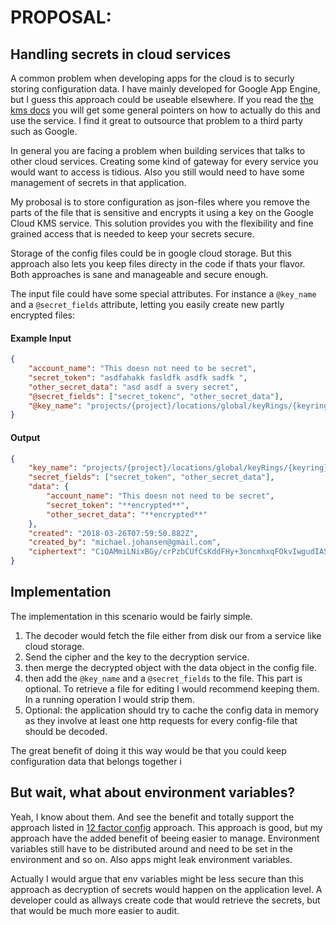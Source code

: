 # PROPOSAL:
## Handling secrets in cloud services

A common problem when developing apps for the cloud is to securly storing configuration data. I have mainly developed for Google App Engine, but I guess this approach could be useable elsewhere. If you read the [the kms docs] you will get some general pointers on how to actually do this and use the service. I find it great to outsource that problem to a third party such as Google.

In general you are facing a problem when building services that talks to other cloud services. Creating some kind of gateway for every service you would want to access is tidious. Also you still would need to have some management of secrets in that application.

My probosal is to store configuration as json-files where you remove the parts of the file that is sensitive and encrypts it using a key on the Google Cloud KMS service. This solution provides you with the flexibility and fine grained access that is needed to keep your secrets secure.

Storage of the config files could be in google cloud storage. But this approach also lets you keep files directy in the code if thats your flavor. Both approaches is sane and manageable and secure enough.

The input file could have some special attributes. For instance a `@key_name` and a `@secret_fields` attribute, letting you easily create new partly encrypted files:

#### Example Input 

```json
{
    "account_name": "This doesn not need to be secret",
    "secret_token": "asdfahakk fasldfk asdfk sadfk ",
    "other_secret_data": "asd asdf a svery secret",
    "@secret_fields": ["secret_tokenc", "other_secret_data"],
    "@key_name": "projects/{project}/locations/global/keyRings/{keyring}/cryptoKeys/{key}"
}
```

#### Output

```json
{
    "key_name": "projects/{project}/locations/global/keyRings/{keyring}/cryptoKeys/{key}",
    "secret_fields": ["secret_token", "other_secret_data"],
    "data": {
        "account_name": "This doesn not need to be secret",
        "secret_token": "**encrypted**",
        "other_secret_data": "**encrypted**"
    },
    "created": "2018-03-26T07:59:50.882Z",
    "created_by": "michael.johansen@gmail.com",
    "ciphertext": "CiQAMmiLNixBGy/crPzbCUfCsKddFHy+3oncmhxqFOkvIwgudIASVACfhteQXjaPRrc5URl36QZIYkUa5MFVq2KPB7lNTqYcqFjLGYYAyaGXvYCyGJzy88vAJ8T3qijuCjifswKGKpLPrl+n999IhgwCIiiPUoVk+FMt1w=="
}
```

## Implementation

The implementation in this scenario would be fairly simple. 

1. The decoder would fetch the file either from disk our from a service like cloud storage.
2. Send the cipher and the key to the decryption service.
3. then merge the decrypted object with the data object in the config file.
4. then add the `@key_name` and a `@secret_fields` to the file. This part is optional. To retrieve a file for editing I would recommend keeping them. In a running operation I would strip them.
5. Optional: the application should try to cache the config data in memory as they involve at least one http requests for every config-file that should be decoded.

The great benefit of doing it this way would be that you could keep configuration data that belongs together i


## But wait, what about environment variables?
Yeah, I know about them. And see the benefit and totally support the approach listed in [12 factor config] approach. This approach is good, but my approach have the added benefit of beeing easier to manage. Environment variables still have to be distributed around and need to be set in the environment and so on. Also apps might leak environment variables.

Actually I would argue that env variables might be less secure than this approach as decryption of secrets would happen on the application level. A developer could as allways create code that would retrieve the secrets, but that would be much more easier to audit.

[the kms docs]: https://cloud.google.com/kms/docs/store-secrets
[12 factor config]: https://12factor.net/config
















